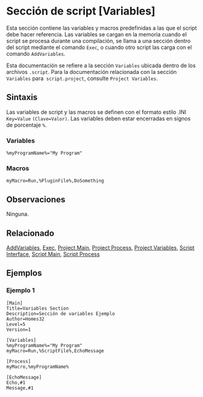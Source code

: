 # Sección de script [Variables]

Esta sección contiene las variables y macros predefinidas a las que el script debe hacer referencia. Las variables se cargan en la memoria cuando el script se procesa durante una compilación, se llama a una sección dentro del script mediante el comando `Exec`, o cuando otro script las carga con el comando `AddVariables`.

Esta documentación se refiere a la sección `Variables` ubicada dentro de los archivos `.script`. Para la documentación relacionada con la sección `Variables` para` script.project`, consulte `Project Variables`.

## Sintaxis

Las variables de script y las macros se definen con el formato estilo .INI `Key=Value` `(Clave=Valor)`. Las variables deben estar encerradas en signos de porcentaje `%`.

### Variables

```pebakery
%myProgramName%="My Program"
```

### Macros

```pebakery
myMacro=Run,%PluginFile%,DoSomething
```

## Observaciones

Ninguna.

## Relacionado

[AddVariables](/Commands/Control/AddVariables.md), [Exec](/Commands/Branch/Exec.md), [Project Main](./ProjectMain.md), [Project Process](./ProjectProcess.md), [Project Variables](./ProjectVariables.md), [Script Interface](./ScriptInterface.md), [Script Main](./ScriptMain.md), [Script Process](./ScriptProcess)

## Ejemplos

### Ejemplo 1

```pebakery
[Main]
Title=Variables Section
Description=Sección de variables Ejemplo
Author=Homes32
Level=5
Version=1

[Variables]
%myProgramName%="My Program"
myMacro=Run,%ScriptFile%,EchoMessage

[Process]
myMacro,%myProgramName%

[EchoMessage]
Echo,#1
Message,#1
```
